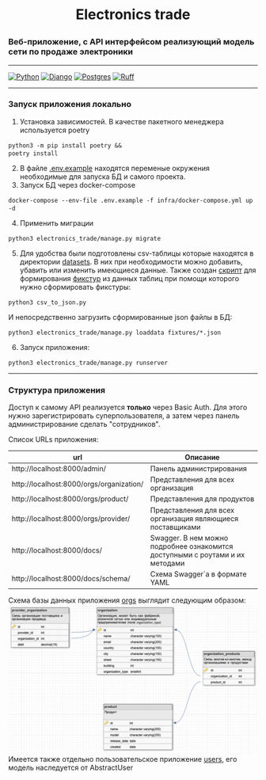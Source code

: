 # <p align="center">Electronics trade</p>
### Веб-приложение, с API интерфейсом реализующий модель сети по продаже электроники
___
[![Python](https://img.shields.io/badge/python-v3.9-orange)](https://www.python.org/downloads/release/python-394/)
[![Django](https://img.shields.io/badge/django-v3.2.20-green)](https://docs.djangoproject.com/en/4.2/releases/4.0.1/)
[![Postgres](https://img.shields.io/badge/postgres-v12.15-blue)](https://www.postgresql.org/docs/12/release-12-4.html)
[![Ruff](https://img.shields.io/endpoint?url=https://raw.githubusercontent.com/charliermarsh/ruff/main/assets/badge/v2.json)](https://github.com/astral-sh/ruff)
___
### Запуск приложения локально

1. Установка зависимостей. В качестве пакетного менеджера используется poetry
```shell
python3 -m pip install poetry &&
poetry install
```
2. В файле [.env.example](.env.example) находятся переменые окружения необходимые для запуска БД и самого проекта.
3. Запуск БД через docker-compose
```shell
docker-compose --env-file .env.example -f infra/docker-compose.yml up -d
```
4. Применить миграции
```shell
python3 electronics_trade/manage.py migrate
```
5. Для удобства были подготовлены csv-таблицы которые находятся в директории [datasets](./datasets). 
В них при необходимости можно добавить, убавить или изменить имеющиеся данные. 
Также создан [скрипт](./csv_to_json.py) для формирования [фикстур](./fixtures) из данных таблиц при помощи которого нужно сформировать фикстуры:
```shell
python3 csv_to_json.py
```
И непосредственно загрузить сформированные json файлы в БД:
```shell
python3 electronics_trade/manage.py loaddata fixtures/*.json
```
6. Запуск приложения:
```shell
python3 electronics_trade/manage.py runserver
```
___
### Структура приложения
Доступ к самому API реализуется **только** через Basic Auth.
Для этого нужно зарегистрировать суперпользователя, а затем через панель администрирование сделать "сотрудников".

Список URLs приложения:

| url                                      | Описание                                                                      |
|------------------------------------------|-------------------------------------------------------------------------------|
| http://localhost:8000/admin/             | Панель администрирования                                                      |
| http://localhost:8000/orgs/organization/ | Представления для всех организация                                            |
| http://localhost:8000/orgs/product/      | Представления для продуктов                                                   |
| http://localhost:8000/orgs/provider/     | Представления для всех организация являющиеся поставщиками                    |
| http://localhost:8000/docs/              | Swagger. В нем можно подробнее ознакомится доступными с роутами и их методами |
| http://localhost:8000/docs/schema/       | Схема Swagger`а в формате YAML                                                |

Схема базы данных приложения [orgs](./electronics_trade/orgs/models.py) выглядит следующим образом:
![db_schema](./img/db_schema.jpeg)
Имеется также отдельно пользовательское приложение [users](./electronics_trade/orgs/models.py), его модель наследуется от AbstractUser